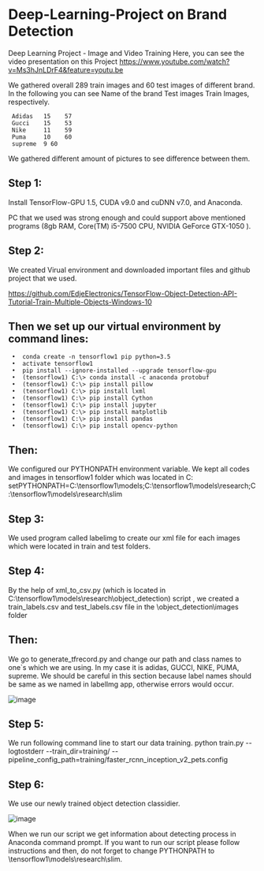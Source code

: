 # Deep-Learning-Project on Brand Detection

Deep Learning Project - Image and Video Training
Here, you can see the video presentation on this Project https://www.youtube.com/watch?v=Ms3hJnLDrF4&feature=youtu.be


We gathered overall 289 train images and 60 test images of different brand. In the following you can see
Name of the brand	Test images	Train Images, respectively.

     Adidas   15	57
     Gucci    15	53
     Nike     11	59
     Puma     10	60
     supreme  9	60

We gathered different amount of pictures to see difference between them.

## Step 1:

Install TensorFlow-GPU 1.5, CUDA v9.0 and cuDNN v7.0, and Anaconda.

PC that we used was strong enough and could support above mentioned programs (8gb RAM, Core(TM) i5-7500 CPU, NVIDIA GeForce GTX-1050 ).

## Step 2:

We created Virual environment and downloaded important files and github project that we used.

https://github.com/EdjeElectronics/TensorFlow-Object-Detection-API-Tutorial-Train-Multiple-Objects-Windows-10

## Then we set up our virtual environment by command lines:

     •	conda create -n tensorflow1 pip python=3.5
     •	activate tensorflow1
     •	pip install --ignore-installed --upgrade tensorflow-gpu
     •	(tensorflow1) C:\> conda install -c anaconda protobuf
     •	(tensorflow1) C:\> pip install pillow
     •	(tensorflow1) C:\> pip install lxml
     •	(tensorflow1) C:\> pip install Cython
     •	(tensorflow1) C:\> pip install jupyter
     •	(tensorflow1) C:\> pip install matplotlib
     •	(tensorflow1) C:\> pip install pandas
     •	(tensorflow1) C:\> pip install opencv-python
     
## Then:

We configured our PYTHONPATH environment variable.  We kept all codes and images in tensorflow1 folder which was located in C: 
setPYTHONPATH=C:\tensorflow1\models;C:\tensorflow1\models\research;C:\tensorflow1\models\research\slim

## Step 3:

We used program called labelimg to create our xml file for each images which were located in train and test folders.

## Step 4:

By the help of xml_to_csv.py (which is located in C:\tensorflow1\models\research\object_detection) script , we created  a train_labels.csv and test_labels.csv file in the \object_detection\images folder

## Then:

We go to generate_tfrecord.py and change our path and class names to one`s which we are using. In my case it is adidas, GUCCI, NIKE, PUMA, supreme. We should be careful in this section because label names should be same as we named in labelImg app, otherwise errors would occur.

![image](https://user-images.githubusercontent.com/52565814/60793021-c77a5300-a1a1-11e9-8345-b260cee15ab0.png)

## Step 5:

We run following command line to start our data training. 
python train.py --logtostderr --train_dir=training/ --pipeline_config_path=training/faster_rcnn_inception_v2_pets.config

## Step 6:

We use our newly trained object detection classidier.

![image](https://user-images.githubusercontent.com/52565814/60793150-0a3c2b00-a1a2-11e9-8b10-847e0b99a467.png)
 
When we run our script we get information about detecting process in Anaconda command prompt.
If you want to run our script please follow instructions and then, do not forget to change PYTHONPATH to \tensorflow1\models\research\slim.
